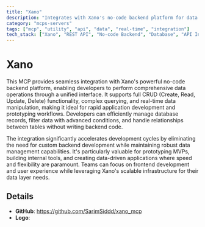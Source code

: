 ```yaml
---
title: "Xano"
description: "Integrates with Xano's no-code backend platform for data querying, manipulation, and CRUD operations to accelerate development."
category: "mcps-servers"
tags: ["mcp", "utility", "api", "data", "real-time", "integration"]
tech_stack: ["Xano", "REST API", "No-code Backend", "Database", "API Integration"]
---
```


# Xano

This MCP provides seamless integration with Xano's powerful no-code backend platform, enabling developers to perform comprehensive data operations through a unified interface. It supports full CRUD (Create, Read, Update, Delete) functionality, complex querying, and real-time data manipulation, making it ideal for rapid application development and prototyping workflows. Developers can efficiently manage database records, filter data with advanced conditions, and handle relationships between tables without writing backend code.

The integration significantly accelerates development cycles by eliminating the need for custom backend development while maintaining robust data management capabilities. It's particularly valuable for prototyping MVPs, building internal tools, and creating data-driven applications where speed and flexibility are paramount. Teams can focus on frontend development and user experience while leveraging Xano's scalable infrastructure for their data layer needs.

## Details

- **GitHub**: https://github.com/SarimSiddd/xano_mcp
- **Logo**: 
